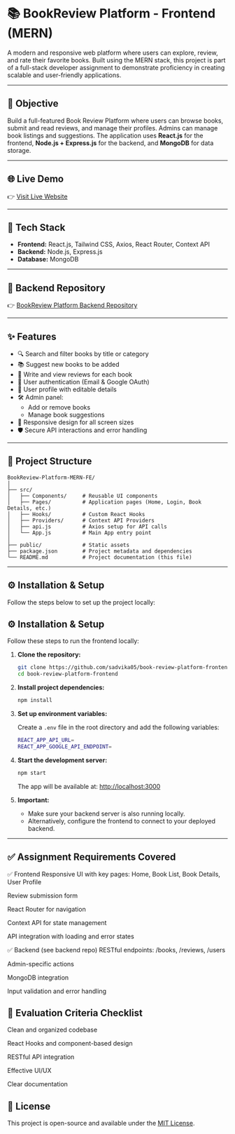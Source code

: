 # 📚 BookReview Platform - Frontend (MERN)

A modern and responsive web platform where users can explore, review, and rate their favorite books. Built using the MERN stack, this project is part of a full-stack developer assignment to demonstrate proficiency in creating scalable and user-friendly applications.

---

## 🎯 Objective

Build a full-featured Book Review Platform where users can browse books, submit and read reviews, and manage their profiles. Admins can manage book listings and suggestions. The application uses **React.js** for the frontend, **Node.js + Express.js** for the backend, and **MongoDB** for data storage.

---

## 🌐 Live Demo

👉 [Visit Live Website](insertlink/)

---

## 🚀 Tech Stack

- **Frontend:** React.js, Tailwind CSS, Axios, React Router, Context API  
- **Backend:** Node.js, Express.js  
- **Database:** MongoDB  

---

## 📂 Backend Repository

👉 [BookReview Platform Backend Repository](https://github.com/sadvika05/book-review-platform-backend)

---

## ✨ Features

- 🔍 Search and filter books by title or category
- 📚 Suggest new books to be added
- 📝 Write and view reviews for each book
- 🔐 User authentication (Email & Google OAuth)
- 👤 User profile with editable details
- 🛠️ Admin panel:
  - Add or remove books
  - Manage book suggestions
- 📱 Responsive design for all screen sizes
- 🛡️ Secure API interactions and error handling

---

## 🧩 Project Structure

```
BookReview-Platform-MERN-FE/
│
├── src/
│   ├── Components/     # Reusable UI components
│   ├── Pages/          # Application pages (Home, Login, Book Details, etc.)
│   ├── Hooks/          # Custom React Hooks
│   ├── Providers/      # Context API Providers
│   ├── api.js          # Axios setup for API calls
│   └── App.js          # Main App entry point
│
├── public/             # Static assets
├── package.json        # Project metadata and dependencies
└── README.md           # Project documentation (this file)
```

---

## ⚙️ Installation & Setup

Follow the steps below to set up the project locally:

## ⚙️ Installation & Setup

Follow these steps to run the frontend locally:

1. **Clone the repository:**
   ```bash
   git clone https://github.com/sadvika05/book-review-platform-frontend.git
   cd book-review-platform-frontend
   
2. **Install project dependencies:**
   ```bash
   npm install
   ```

3. **Set up environment variables:**

   Create a `.env` file in the root directory and add the following variables:

   ```bash
   REACT_APP_API_URL=
   REACT_APP_GOOGLE_API_ENDPOINT=
   ```

4. **Start the development server:**
   ```bash
   npm start
   ```

   The app will be available at: [http://localhost:3000](http://localhost:3000)

5. **Important:**
   - Make sure your backend server is also running locally.
   - Alternatively, configure the frontend to connect to your deployed backend.

---

## ✅ Assignment Requirements Covered
✅ Frontend
Responsive UI with key pages: Home, Book List, Book Details, User Profile

Review submission form

React Router for navigation

Context API for state management

API integration with loading and error states

✅ Backend (see backend repo)
RESTful endpoints: /books, /reviews, /users

Admin-specific actions

MongoDB integration

Input validation and error handling

## 📝 Evaluation Criteria Checklist
 Clean and organized codebase

 React Hooks and component-based design

 RESTful API integration

 Effective UI/UX

 Clear documentation

## 📜 License

This project is open-source and available under the [MIT License](LICENSE).
